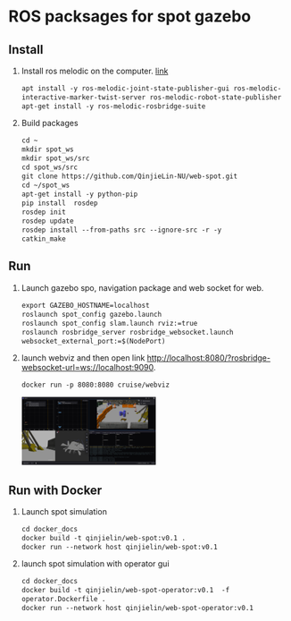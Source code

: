 # ROS packsages for spot gazebo

## Install

1. Install ros melodic on the computer. [link](http://wiki.ros.org/melodic/Installation/Ubuntu)
    ```
    apt install -y ros-melodic-joint-state-publisher-gui ros-melodic-interactive-marker-twist-server ros-melodic-robot-state-publisher
    apt-get install -y ros-melodic-rosbridge-suite
    ```

2. Build packages
    ```
    cd ~
    mkdir spot_ws
    mkdir spot_ws/src
    cd spot_ws/src
    git clone https://github.com/QinjieLin-NU/web-spot.git
    cd ~/spot_ws
    apt-get install -y python-pip
    pip install  rosdep
    rosdep init
    rosdep update
    rosdep install --from-paths src --ignore-src -r -y
    catkin_make
    ```


## Run

1. Launch gazebo spo, navigation package and web socket for web.
    ```
    export GAZEBO_HOSTNAME=localhost
    roslaunch spot_config gazebo.launch 
    roslaunch spot_config slam.launch rviz:=true
    roslaunch rosbridge_server rosbridge_websocket.launch websocket_external_port:=$(NodePort)
    ```

2. launch webviz and then open link [http://localhost:8080/?rosbridge-websocket-url=ws://localhost:9090](http://localhost:8080/?rosbridge-websocket-url=ws://localhost:9090). 
    ```
	docker run -p 8080:8080 cruise/webviz
    ```
    <!-- ![](./figures/observe.PNG)  -->
    <img src="./figures/observe.PNG" width=50% height=50%>


## Run with Docker

1. Launch spot simulation
    ```
    cd docker_docs
    docker build -t qinjielin/web-spot:v0.1 .
    docker run --network host qinjielin/web-spot:v0.1
    ```

2. launch spot simulation with operator gui
    ```
    cd docker_docs
    docker build -t qinjielin/web-spot-operator:v0.1  -f operator.Dockerfile .
    docker run --network host qinjielin/web-spot-operator:v0.1
    ```